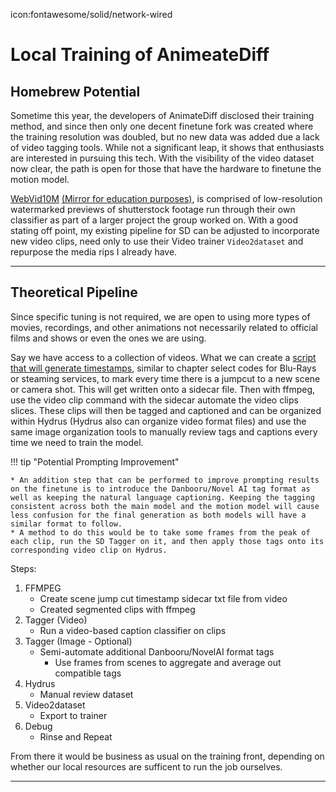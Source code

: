 icon:fontawesome/solid/network-wired
# Local Training of AnimeateDiff

## Homebrew Potential

Sometime this year, the developers of AnimateDiff disclosed their training method, and since then only one decent finetune fork was created where the training resolution was doubled, but no new data was added due a lack of video tagging tools. While not a significant leap, it shows that enthusiasts are interested in pursuing this tech. With the visibility of the video dataset now clear, the path is open for those that have the hardware to finetune the motion model. 

[WebVid10M](https://github.com/m-bain/webvid) [(Mirror for education purposes)](https://huggingface.co/datasets/TempoFunk/webvid-10M), is comprised of low-resolution watermarked previews of shutterstock footage run through their own classifier as part of a larger project the group worked on. With a good stating off point, my existing pipeline for SD can be adjusted to incorporate new video clips, need only to use their Video trainer `Video2dataset` and repurpose the media rips I already have.

----

## Theoretical Pipeline

Since specific tuning is not required, we are open to using more types of movies, recordings, and other animations not necessarily related to official films and shows or even the ones we are using. 

Say we have access to a collection of videos. What we can create a [script that will generate timestamps](https://www.youtube.com/watch?v=nOeaFEHuFyM), similar to chapter select codes for Blu-Rays or steaming services, to mark every time there is a jumpcut to a new scene or camera shot. This will get written onto a sidecar file. 
Then with ffmpeg, use the video clip command with the sidecar automate the video clips slices. These clips will then be tagged and captioned and can be organized within Hydrus (Hydrus also can organize video format files) and use the same image organization tools to manually review tags and captions every time we need to train the model. 

!!! tip "Potential Prompting Improvement"

    * An addition step that can be performed to improve prompting results on the finetune is to introduce the Danbooru/Novel AI tag format as well as keeping the natural language captioning. Keeping the tagging consistent across both the main model and the motion model will cause less confusion for the final generation as both models will have a similar format to follow. 
    * A method to do this would be to take some frames from the peak of each clip, run the SD Tagger on it, and then apply those tags onto its corresponding video clip on Hydrus. 

Steps:

1. FFMPEG 
    * Create scene jump cut timestamp sidecar txt file from video 
    * Created segmented clips with ffmpeg 
2. Tagger (Video)
    * Run a video-based caption classifier on clips 
3. Tagger (Image - Optional)
    * Semi-automate additional Danbooru/NovelAI format tags 
        * Use frames from scenes to aggregate and average out compatible tags
4. Hydrus
    * Manual review dataset
6. Video2dataset
    * Export to trainer
7. Debug
    * Rinse and Repeat

From there it would be business as usual on the training front, depending on whether our local resources are sufficent to run the job ourselves.

----